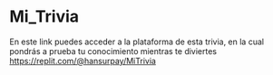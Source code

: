 # Mi_Trivia
En este link puedes acceder a la plataforma de esta trivia, en la cual pondrás a prueba tu conocimiento mientras te diviertes
https://replit.com/@hansurpay/MiTrivia 

